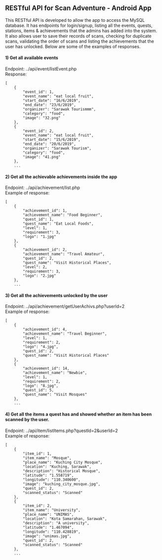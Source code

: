 ## RESTful API for Scan Adventure - Android App

This RESTful API is developed to allow the app to access the MySQL database. It has endpoints for login/signup, listing all the events, quests, stations, items & achievements that the admins has added into the system. It also allows user to save their records of scans, checking for duplicate scans, validating the order of scans and listing the achievements that the user has unlocked. Below are some of the examples of responses. 

#### 1) Get all available events 
Endpoint: ../api/event/listEvent.php <br>
Response: 
```
[
    {
        "event_id": 1,
        "event_name": "eat local fruit",
        "start_date": "16/6/2019",
        "end_date": "23/6/2019",
        "organizer": "Sarawak Tourismmm",
        "category": "food",
        "image": "32.png"
    },
    {
        "event_id": 2,
        "event_name": "eat local fruit",
        "start_date": "15/6/2019",
        "end_date": "20/6/2019",
        "organizer": "Sarawak Tourism",
        "category": "food",
        "image": "41.png"
    },
    ...
```

#### 2) Get all the achievable achievements inside the app 
Endpoint: ../api/achievement/list.php <br>
Example of response:
```
[
    {
        "achievement_id": 1,
        "achievement_name": "Food Beginner",
        "quest_id": 1,
        "quest_name": "Eat Local Foods",
        "level": 1,
        "requirement": 3,
        "logo": "1.jpg"
    },
    {
        "achievement_id": 2,
        "achievement_name": "Travel Amateur",
        "quest_id": 2,
        "quest_name": "Visit Historical Places",
        "level": 2,
        "requirement": 3,
        "logo": "2.jpg"
    },
    ...
```

#### 3) Get all the achievements unlocked by the user
Endpoint: ../api/achievement/getUserAchivs.php?userId=2 <br>
Example of response: 
```
[
    {
        "achievement_id": 4,
        "achievement_name": "Travel Beginner",
        "level": 1,
        "requirement": 2,
        "logo": "4.jpg",
        "quest_id": 2,
        "quest_name": "Visit Historical Places"
    },
    {
        "achievement_id": 14,
        "achievement_name": "Newbie",
        "level": 1,
        "requirement": 2,
        "logo": "8.jpg",
        "quest_id": 5,
        "quest_name": "Visit Mosques"
    },
    ...
```

#### 4) Get all the items a quest has and showed whether an item has been scanned by the user.
Endpoint: ../api/item/listItems.php?questId=2&userId=2 <br>
Example of response: 
```
[
    {
        "item_id": 1,
        "item_name": "Mosque",
        "place_name": "Kuching City Mosque",
        "location": "Kuching, Sarawak",
        "description": "Historical Mosque",
        "latitude": "1.558719",
        "longitude": "110.340600",
        "image": "kuching_city_mosque.jpg",
        "quest_id": 2,
        "scanned_status": "Scanned"
    },
    {
        "item_id": 2,
        "item_name": "University",
        "place_name": "UNIMAS",
        "location": "Kota Samarahan, Sarawak",
        "description": "A university",
        "latitude": "1.467094",
        "longitude": "110.428819",
        "image": "unimas.jpg",
        "quest_id": 2,
        "scanned_status": "Scanned"
    },
    ...
```
